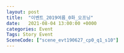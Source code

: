```yaml
---
layout: post
title:  "이벤트_2019여름_0화_오프닝"
date:   2021-08-04 13:00:00 +0000
categories: Event
Tags: Story Event
SceneCode: ["scene_evt190627_cp0_q1_s10"]
---
```


